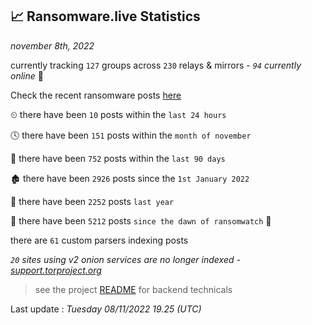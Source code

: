 
## 📈 Ransomware.live Statistics
_november 8th, 2022_

currently tracking `127` groups across `230` relays & mirrors - _`94` currently online_ 📡

Check the recent ransomware posts [here](https://www.ransomware.live/#/recentposts)


⏲ there have been `10` posts within the `last 24 hours`

🕓 there have been `151` posts within the `month of november`

📅 there have been `752` posts within the `last 90 days`

🏚 there have been `2926` posts since the `1st January 2022`

🚀 there have been `2252` posts `last year`

🦕 there have been `5212` posts `since the dawn of ransomwatch` 🐣

there are `61` custom parsers indexing posts

_`20` sites using v2 onion services are no longer indexed - [support.torproject.org](https://support.torproject.org/onionservices/v2-deprecation/)_

> see the project [README](https://github.com/jmousqueton/ransomwatch#readme) for backend technicals



Last update : _Tuesday 08/11/2022 19.25 (UTC)_

